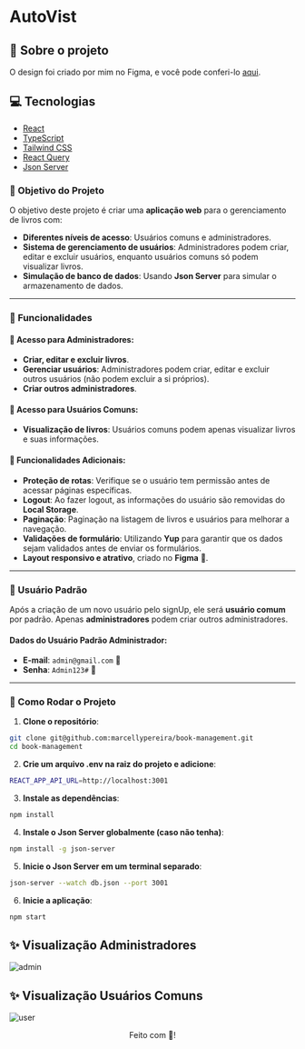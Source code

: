 # AutoVist

## :book: Sobre o projeto

O design foi criado por mim no Figma, e você pode conferi-lo [aqui](https://www.figma.com/design/qpgEpcPm2SJPvSSJbJKZOf/Books-Management?node-id=0-1&node-type=canvas&t=saAso9SDBRs4Vz2h-0).

## :computer: Tecnologias

- [React](https://legacy.reactjs.org/docs/create-a-new-react-app.html)
- [TypeScript](https://www.typescriptlang.org/)
- [Tailwind CSS](https://tailwindcss.com/docs/width)
- [React Query](https://www.npmjs.com/package/react-query)
- [Json Server](https://www.npmjs.com/package/json-server)


### 🎯 Objetivo do Projeto

O objetivo deste projeto é criar uma **aplicação web** para o gerenciamento de livros com:

- **Diferentes níveis de acesso**: Usuários comuns e administradores.
- **Sistema de gerenciamento de usuários**: Administradores podem criar, editar e excluir usuários, enquanto usuários comuns só podem visualizar livros.
- **Simulação de banco de dados**: Usando **Json Server** para simular o armazenamento de dados.

---

### 🔑 Funcionalidades

#### 🔐 Acesso para Administradores:
- **Criar, editar e excluir livros**.
- **Gerenciar usuários**: Administradores podem criar, editar e excluir outros usuários (não podem excluir a si próprios).
- **Criar outros administradores**.

#### 👀 Acesso para Usuários Comuns:
- **Visualização de livros**: Usuários comuns podem apenas visualizar livros e suas informações.

#### 🌟 Funcionalidades Adicionais:
- **Proteção de rotas**: Verifique se o usuário tem permissão antes de acessar páginas específicas.
- **Logout**: Ao fazer logout, as informações do usuário são removidas do **Local Storage**.
- **Paginação**: Paginação na listagem de livros e usuários para melhorar a navegação.
- **Validações de formulário**: Utilizando **Yup** para garantir que os dados sejam validados antes de enviar os formulários.
- **Layout responsivo e atrativo**, criado no **Figma** 🎨.

---

### 👤 Usuário Padrão

Após a criação de um novo usuário pelo signUp, ele será **usuário comum** por padrão. Apenas **administradores** podem criar outros administradores.

#### Dados do Usuário Padrão Administrador:
- **E-mail**: `admin@gmail.com` 📧
- **Senha**: `Admin123#` 🔑

---

### 🚀 Como Rodar o Projeto

1. **Clone o repositório**:

```bash
git clone git@github.com:marcellypereira/book-management.git
cd book-management
```

2. **Crie um arquivo .env na raiz do projeto e adicione**:

```bash
REACT_APP_API_URL=http://localhost:3001
```

3. **Instale as dependências**:

```bash
npm install
```

4. **Instale o Json Server globalmente (caso não tenha)**:

```bash
npm install -g json-server
```
5. **Inicie o Json Server em um terminal separado**:

```bash
json-server --watch db.json --port 3001
```
6. **Inicie a aplicação**:

```bash
npm start
```

## :sparkles: Visualização Administradores

![admin](https://github.com/user-attachments/assets/198aba44-19ea-4944-9557-e92d88a32448)

## :sparkles: Visualização Usuários Comuns

![user](https://github.com/user-attachments/assets/3b54681c-7fa7-4257-90f0-39a815597b8e)

<div align="center">Feito com 💜! </div>
